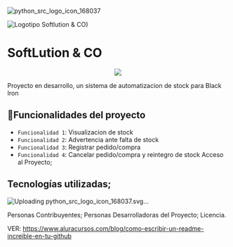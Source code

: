 ![python_src_logo_icon_168037](https://github.com/user-attachments/assets/147fae2b-88c1-4bc1-ac35-f8a97c621c48)

![Logotipo Softlution & CO)](https://github.com/user-attachments/assets/4dc8180c-d971-4f43-a982-1674b3cf585b)
# SoftLution & CO

<p align="center">
<img src="https://img.shields.io/badge/STATUS-EN%20DESAROLLO-green">
</p>

Proyecto en desarrollo, un sistema de automatizacion de stock para Black Iron

## :hammer:Funcionalidades del proyecto
- `Funcionalidad 1`: Visualizacion de stock
- `Funcionalidad 2`: Advertencia ante falta de stock
- `Funcionalidad 3`: Registrar pedido/compra
- `Funcionalidad 4`: Cancelar pedido/compra y reintegro de stock 
Acceso al Proyecto;
## Tecnologías utilizadas;
![Uploading pyt<svg xmlns="http://www.w3.org/2000/svg" width="519" height="154"><defs><linearGradient id="A" x1="75.522" y1="103.945" x2="53.623" y2="72.662" gradientUnits="userSpaceOnUse"><stop offset="0" stop-color="#ffd43b"/><stop offset="1" stop-color="#ffe873"/></linearGradient><linearGradient id="B" x1="5.591" y1="6.397" x2="66.918" y2="59.669" gradientUnits="userSpaceOnUse"><stop offset="0" stop-color="#5a9fd4"/><stop offset="1" stop-color="#306998"/></linearGradient><radialGradient id="C" gradientTransform="matrix(2.382716e-8,-0.296405,1.43676,4.683673e-7,-128.544,150.5202)" cx="61.519" cy="132.286" fx="61.519" fy="132.286" r="29.037" gradientUnits="userSpaceOnUse"><stop offset="0" stop-color="#b8b8b8" stop-opacity=".498"/><stop offset="1" stop-color="#7f7f7f" stop-opacity="0"/></radialGradient></defs><path d="M184.613 61.93c0-14.562-4.152-22.038-12.457-22.448a23.4 23.4 0 0 0-9.669 1.589c-2.505.897-4.2 1.784-5.078 2.68V78.5c5.312 3.334 10.03 4.883 14.143 4.64 8.704-.575 13.06-7.642 13.06-21.22zm10.244.604c0 7.398-1.735 13.54-5.224 18.422-3.9 5.527-9.28 8.373-16.17 8.53-5.195.166-10.546-1.462-16.053-4.874v31.6l-8.9-3.178v-70.12c1.462-1.793 3.343-3.333 5.624-4.64 5.302-3.1 11.745-4.68 19.328-4.757l.127.127c6.93-.088 12.272 2.758 16.024 8.53 3.5 5.293 5.254 12.077 5.254 20.37zm54.448 20.732c0 9.923-.994 16.794-2.983 20.615-1.998 3.82-5.8 6.872-11.414 9.143-4.552 1.793-9.474 2.768-14.757 2.934l-1.472-5.614c5.37-.73 9.153-1.462 11.346-2.193 4.318-1.462 7.28-3.704 8.9-6.706 1.306-2.447 1.95-7.115 1.95-14.026V85.1a45.77 45.77 0 0 1-19.153 4.143c-4.386 0-8.256-1.374-11.6-4.143-3.743-3.012-5.614-6.833-5.614-11.463v-37.08l8.9-3.05V70.83c0 3.987 1.287 7.057 3.86 9.2s5.907 3.187 10 3.1c4.084-.088 8.46-1.667 13.1-4.757v-43.54h8.9v48.414zm34.777 5.73l-2.934.127c-5.04 0-8.967-1.2-11.774-3.606-2.797-2.408-4.2-5.73-4.2-9.97v-35.1h-6.102v-5.605h6.102V19.968l8.9-3.168v18.052h10v5.605h-10v34.846c0 3.343.897 5.712 2.7 7.096 1.54 1.14 3.987 1.793 7.32 1.96V89zm53.94-.73h-8.9v-34.4c0-3.5-.82-6.5-2.447-9.026-1.88-2.846-4.493-4.27-7.846-4.27-4.084 0-9.192 2.154-15.322 6.462v41.22h-8.9V6.07l8.9-2.807V40.7c5.692-4.143 11.9-6.22 18.666-6.22 4.718 0 8.538 1.6 11.463 4.757 2.934 3.168 4.396 7.115 4.396 11.833v37.195zm47.352-27.74c0-5.595-1.062-10.215-3.178-13.87-2.515-4.454-6.423-6.803-11.706-7.047-9.767.565-14.64 7.564-14.64 20.976 0 6.15 1.014 11.287 3.06 15.4 2.612 5.254 6.53 7.846 11.755 7.76 9.806-.078 14.708-7.817 14.708-23.227zm9.757.058c0 7.963-2.037 14.6-6.102 19.884-4.474 5.926-10.654 8.9-18.54 8.9-7.817 0-13.9-2.973-18.305-8.9-3.987-5.293-5.975-11.92-5.975-19.884 0-7.486 2.154-13.782 6.462-18.9 4.552-5.44 10.537-8.168 17.935-8.168s13.422 2.73 18.06 8.168c4.308 5.127 6.462 11.424 6.462 18.9zm51.075 27.682h-8.9V51.93c0-3.987-1.2-7.096-3.597-9.338-2.398-2.232-5.595-3.314-9.58-3.226-4.23.078-8.256 1.462-12.077 4.143v44.76h-8.9V42.4c5.127-3.733 9.845-6.17 14.153-7.3 4.065-1.062 7.65-1.6 10.74-1.6 2.115 0 4.104.205 5.975.614 3.5.8 6.345 2.3 8.538 4.513 2.447 2.437 3.665 5.36 3.665 8.782v40.85z" fill="#646464"/><path d="M60.5 6.398c-4.584.02-8.96.412-12.812 1.094C36.35 9.496 34.29 13.692 34.29 21.43v10.22h26.813v3.406H24.23c-7.792 0-14.616 4.684-16.75 13.594-2.462 10.213-2.57 16.586 0 27.25 1.906 7.938 6.458 13.594 14.25 13.594h9.22v-12.25c0-8.85 7.657-16.656 16.75-16.656h26.78c7.455 0 13.406-6.138 13.406-13.625V21.43c0-7.266-6.13-12.725-13.406-13.938-4.606-.767-9.385-1.115-13.97-1.094zM46 14.617c2.77 0 5.03 2.3 5.03 5.125 0 2.816-2.262 5.094-5.03 5.094-2.78 0-5.03-2.277-5.03-5.094 0-2.826 2.252-5.125 5.03-5.125z" fill="url(#B)"/><path d="M91.23 35.054V46.96c0 9.23-7.826 17-16.75 17h-26.78c-7.336 0-13.406 6.278-13.406 13.625v25.53c0 7.266 6.32 11.54 13.406 13.625 8.487 2.496 16.626 2.947 26.78 0 6.75-1.954 13.406-5.888 13.406-13.625v-10.22h-26.78v-3.406h40.188c7.792 0 10.696-5.435 13.406-13.594 2.8-8.4 2.68-16.476 0-27.25-1.926-7.757-5.604-13.594-13.406-13.594H91.23zM76.166 99.7c2.78 0 5.03 2.277 5.03 5.094 0 2.826-2.252 5.125-5.03 5.125-2.77 0-5.03-2.3-5.03-5.125 0-2.816 2.262-5.094 5.03-5.094z" fill="url(#A)"/><path d="M463.554 26.91h1.562v-9.796h3.7v-1.168h-8.962v1.168h3.7v9.796m6.647 0h1.334v-8.947l2.896 8.946h1.486l3.018-8.916v8.917h1.456V15.945h-1.926l-3.298 9.393-2.813-9.393H470.2V26.91" fill="#646464"/><path d="M 110.46717 132.28575 A 48.948284 8.6066771 0 1 1 12.570599,132.28575 A 48.948284 8.6066771 0 1 1 110.46717 132.28575 z" transform="matrix(.73406 0 0 .809524 16.24958 27.00935)" opacity=".444" fill="url(#C)"/></svg>hon_src_logo_icon_168037.svg…]()

Personas Contribuyentes;
Personas Desarrolladoras del Proyecto;
Licencia.

VER: https://www.aluracursos.com/blog/como-escribir-un-readme-increible-en-tu-github
